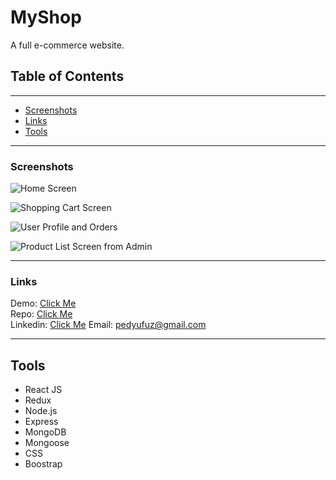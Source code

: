 # MyShop

A full e-commerce website. 

## Table of Contents
___
- [Screenshots](#screenshots)
- [Links](#links)
- [Tools](#tools)

___
### Screenshots

![Home Screen](https://imgur.com/sv1b2tC.png)

![Shopping Cart Screen](https://imgur.com/Z7nQEO2.png)

![User Profile and Orders](https://imgur.com/vODHlZa.png)

![Product List Screen from Admin](https://imgur.com/GIw855c.png)


___
### Links

Demo: [Click Me](https://myeccshop.herokuapp.com/admin/productlist) <br>
Repo: [Click Me](https://github.com/pedfu/myshop/)<br>
Linkedin: [Click Me](https://www.linkedin.com/in/pedrofuziwara)
Email: pedyufuz@gmail.com


___
## Tools

- React JS
- Redux
- Node.js
- Express
- MongoDB
- Mongoose
- CSS
- Boostrap
 

